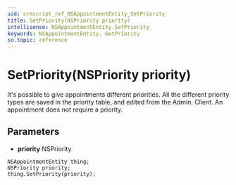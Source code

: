 ```yaml
---
uid: crmscript_ref_NSAppointmentEntity_SetPriority
title: SetPriority(NSPriority priority)
intellisense: NSAppointmentEntity.SetPriority
keywords: NSAppointmentEntity, GetPriority
so.topic: reference
---
```


# SetPriority(NSPriority priority)

It's possible to give appointments different priorities. All the different priority types are saved in the priority table, and edited from the Admin. Client. An appointment does not require a priority.

## Parameters

* **priority** NSPriority

```crmscript
NSAppointmentEntity thing;
NSPriority priority;
thing.SetPriority(priority);
```

